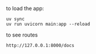 <!-- backend app -->

to load the app:
```
uv sync
uv run uvicorn main:app --reload
```

to see routes
```
http://127.0.0.1:8000/docs
```
